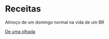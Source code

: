 # Receitas 
Almoço de um domingo normal na vida de um BR

[De uma olhada](http://127.0.0.1:5500/Chapter_TechJr/OdinProject/Recipes/index.html)